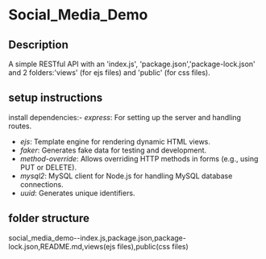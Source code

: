 # Social_Media_Demo

## Description
A simple RESTful API with an 'index.js', 'package.json','package-lock.json' and 
2 folders:'views' (for ejs files) and 'public' (for css files).
## setup instructions
 install dependencies:- *express*: For setting up the server and handling routes.
- *ejs*: Template engine for rendering dynamic HTML views.
- *faker*: Generates fake data for testing and development.
- *method-override*: Allows overriding HTTP methods in forms (e.g., using PUT or DELETE).
- *mysql2*: MySQL client for Node.js for handling MySQL database connections.
- *uuid*: Generates unique identifiers.
## folder structure
social_media_demo--index.js,package.json,package-lock.json,README.md,views(ejs files),public(css files)
